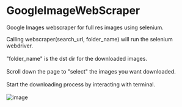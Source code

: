 # GoogleImageWebScraper
Google Images webscraper for full res images using selenium.

Calling webscraper(search_url, folder_name) will run the selenium webdriver.<br/>
<br/>
"folder_name" is the dst dir for the downloaded images.<br/>
<br/>
Scroll down the page to "select" the images you want downloaded.<br/>
<br/>
Start the downloading process by interacting with terminal.
<br/>
<br/>
![image](https://github.com/damiensmith1/GoogleImageWebScraper/assets/60460690/7aacc3f8-c07b-4c37-b115-9805166da221)
